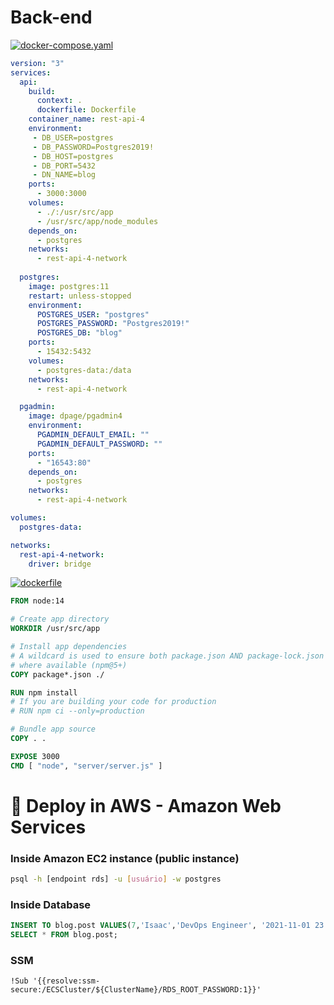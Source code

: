 # Back-end

[![docker-compose.yaml](https://img.shields.io/badge/-docker--compose.yaml-pink?style=social&logo=docker&logoColor=magenta)](#)

```yaml
version: "3"
services:
  api:
    build:
      context: .
      dockerfile: Dockerfile
    container_name: rest-api-4
    environment:
     - DB_USER=postgres
     - DB_PASSWORD=Postgres2019!
     - DB_HOST=postgres
     - DB_PORT=5432
     - DN_NAME=blog
    ports:
      - 3000:3000
    volumes: 
      - ./:/usr/src/app
      - /usr/src/app/node_modules
    depends_on: 
      - postgres
    networks:
      - rest-api-4-network
    
  postgres: 
    image: postgres:11
    restart: unless-stopped
    environment: 
      POSTGRES_USER: "postgres"
      POSTGRES_PASSWORD: "Postgres2019!"
      POSTGRES_DB: "blog"
    ports:
      - 15432:5432
    volumes:
      - postgres-data:/data
    networks:
      - rest-api-4-network

  pgadmin:
    image: dpage/pgadmin4
    environment:
      PGADMIN_DEFAULT_EMAIL: ""
      PGADMIN_DEFAULT_PASSWORD: ""
    ports:
      - "16543:80"
    depends_on:
      - postgres
    networks:
      - rest-api-4-network

volumes:
  postgres-data:

networks:
  rest-api-4-network:
    driver: bridge
```

[![dockerfile](https://img.shields.io/badge/-Dockerfile-blue?style=social&logo=docker&logoColor=blue)](#)

```dockerfile
FROM node:14

# Create app directory
WORKDIR /usr/src/app

# Install app dependencies
# A wildcard is used to ensure both package.json AND package-lock.json are copied
# where available (npm@5+)
COPY package*.json ./

RUN npm install
# If you are building your code for production
# RUN npm ci --only=production

# Bundle app source
COPY . .

EXPOSE 3000
CMD [ "node", "server/server.js" ]
```

# 🚀 Deploy in AWS - Amazon Web Services

### Inside Amazon EC2 instance (public instance)
```sh
psql -h [endpoint rds] -u [usuário] -w postgres
```

### Inside Database
```sql
INSERT TO blog.post VALUES(7,'Isaac','DevOps Engineer', '2021-11-01 23:54:02');
SELECT * FROM blog.post;
```

### SSM
```
!Sub '{{resolve:ssm-secure:/ECSCluster/${ClusterName}/RDS_ROOT_PASSWORD:1}}'
```
